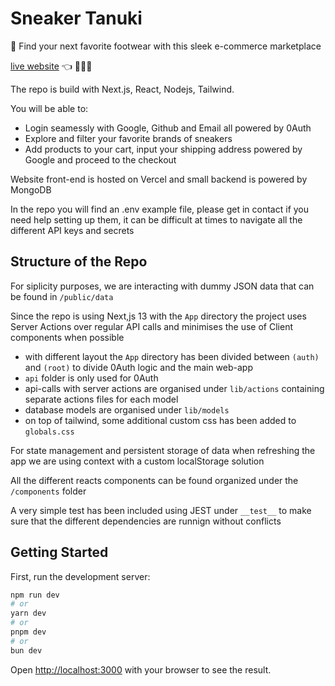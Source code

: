 # Sneaker Tanuki
👟 Find your next favorite footwear with this sleek e-commerce marketplace

<a href="https://sneaker-tanuki.vercel.app/" target="_blank">live website</a> 👈 👨🏼‍💻

The repo is build with Next.js, React, Nodejs, Tailwind.

You will be able to:

- Login seamessly with Google, Github and Email all powered by 0Auth 
- Explore and filter your favorite brands of sneakers
- Add products to your cart, input your shipping address powered by Google and proceed to the checkout

Website front-end is hosted on Vercel and small backend is powered by MongoDB

In the repo you will find an .env example file, please get in contact if you need help setting up them, it can be difficult at times to navigate all the different API keys and secrets

## Structure of the Repo

For siplicity purposes, we are interacting with dummy JSON data that can be found in `/public/data`

Since the repo is using Next,js 13 with the `App` directory the project uses Server Actions over regular API calls and minimises the use of Client components when possible

- with different layout the `App` directory has been divided between `(auth)` and `(root)` to divide 0Auth logic and the main web-app
- `api` folder is only used for 0Auth
- api-calls with server actions are organised under `lib/actions` containing separate actions files for each model
- database models are organised under `lib/models`
- on top of tailwind, some additional custom css has been added to `globals.css`

For state management and persistent storage of data when refreshing the app we are using context with a custom localStorage solution

All the different reacts components can be found organized under the `/components` folder

A very simple test has been included using JEST under `__test__` to make sure that the different dependencies are runnign without conflicts

## Getting Started

First, run the development server:

```bash
npm run dev
# or
yarn dev
# or
pnpm dev
# or
bun dev
```

Open [http://localhost:3000](http://localhost:3000) with your browser to see the result.
